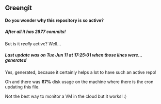 ## Greengit

#### Do you wonder why this repository is so active?

##### After all it has 2877 commits!

But is it *really* active? Well...

##### Last update was on Tue Jun 11 at 17:25:01 when those lines were... generated

Yes, generated, because it certainly helps a lot to have such an active repo!

Oh and there was **67%** disk usage on the machine
where there is the cron updating this file.

Not the best way to monitor a VM in the cloud but it works! :)
